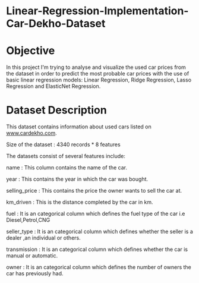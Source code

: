 # Linear-Regression-Implementation-Car-Dekho-Dataset
# Objective 
In this project I'm trying to analyse and visualize the used car prices from the dataset in order to predict the most probable car prices with the use of basic linear regression models: Linear Regression, Ridge Regression, Lasso Regression and ElasticNet Regression.
# Dataset Description
This dataset contains information about used cars listed on www.cardekho.com.

Size of the dataset : 4340 records * 8 features

The datasets consist of several features include:

name : This column contains the name of the car.

year : This contains the year in which the car was bought.

selling_price : This contains the price the owner wants to sell the car at.

km_driven : This is the distance completed by the car in km.

fuel : It is an categorical column which defines the fuel type of the car i.e Diesel,Petrol,CNG

seller_type : It is an categorical column which defines whether the seller is a dealer ,an individual or others.

transmission : It is an categorical column which defines whether the car is manual or automatic.

owner : It is an categorical column which defines the number of owners the car has previously had.
